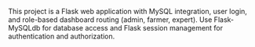 <!-- Use this file to provide workspace-specific custom instructions to Copilot. For more details, visit https://code.visualstudio.com/docs/copilot/copilot-customization#_use-a-githubcopilotinstructionsmd-file -->

This project is a Flask web application with MySQL integration, user login, and role-based dashboard routing (admin, farmer, expert). Use Flask-MySQLdb for database access and Flask session management for authentication and authorization.
